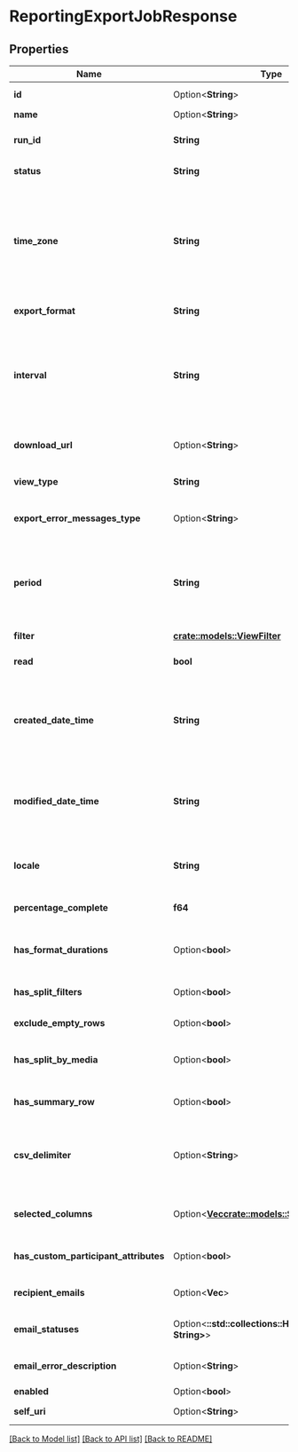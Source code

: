 # ReportingExportJobResponse

## Properties

Name | Type | Description | Notes
------------ | ------------- | ------------- | -------------
**id** | Option<**String**> | The globally unique identifier for the object. | [optional][readonly]
**name** | Option<**String**> |  | [optional]
**run_id** | **String** | The unique run id of the export schedule execute | 
**status** | **String** | The current status of the export request | 
**time_zone** | **String** | The requested timezone of the exported data. Time zones are represented as a string of the zone name as found in the IANA time zone database. For example: UTC, Etc/UTC, or Europe/London | 
**export_format** | **String** | The requested format of the exported data | 
**interval** | **String** | The time period used to limit the the exported data. Intervals are represented as an ISO-8601 string. For example: YYYY-MM-DDThh:mm:ss/YYYY-MM-DDThh:mm:ss | 
**download_url** | Option<**String**> | The url to download the request if it's status is completed | [optional]
**view_type** | **String** | The type of view export job to be created | 
**export_error_messages_type** | Option<**String**> | The error message in case the export request failed | [optional]
**period** | **String** | The Period of the request in which to break down the intervals. Periods are represented as an ISO-8601 string. For example: P1D or P1DT12H | 
**filter** | [**crate::models::ViewFilter**](ViewFilter.md) |  | 
**read** | **bool** | Indicates if the request has been marked as read | 
**created_date_time** | **String** | The created date/time of the request. Date time is represented as an ISO-8601 string. For example: yyyy-MM-ddTHH:mm:ss[.mmm]Z | 
**modified_date_time** | **String** | The last modified date/time of the request. Date time is represented as an ISO-8601 string. For example: yyyy-MM-ddTHH:mm:ss[.mmm]Z | 
**locale** | **String** | The locale use for localization of the exported data, i.e. en-us, es-mx   | 
**percentage_complete** | **f64** | The percentage of the job that has completed processing | 
**has_format_durations** | Option<**bool**> | Indicates if durations are formatted in hh:mm:ss format instead of ms | [optional]
**has_split_filters** | Option<**bool**> | Indicates if filters will be split in aggregate detail exports | [optional]
**exclude_empty_rows** | Option<**bool**> | Excludes empty rows from the exports | [optional]
**has_split_by_media** | Option<**bool**> | Indicates if media type will be split in aggregate detail exports | [optional]
**has_summary_row** | Option<**bool**> | Indicates if summary row needs to be present in exports | [optional]
**csv_delimiter** | Option<**String**> | The user supplied csv delimiter string value either of type 'comma' or 'semicolon' permitted for the export request | [optional]
**selected_columns** | Option<[**Vec<crate::models::SelectedColumns>**](SelectedColumns.md)> | The list of ordered selected columns from the export view by the user | [optional]
**has_custom_participant_attributes** | Option<**bool**> | Indicates if custom participant attributes will be exported | [optional]
**recipient_emails** | Option<**Vec<String>**> | The list of email recipients for the exports | [optional]
**email_statuses** | Option<**::std::collections::HashMap<String, String>**> | The status of individual email addresses as a map | [optional]
**email_error_description** | Option<**String**> | The optional error message in case the export fail to email | [optional]
**enabled** | Option<**bool**> |  | [optional]
**self_uri** | Option<**String**> | The URI for this object | [optional][readonly]

[[Back to Model list]](../README.md#documentation-for-models) [[Back to API list]](../README.md#documentation-for-api-endpoints) [[Back to README]](../README.md)


